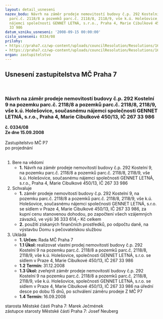 ```yaml
---
layout: detail_usneseni
nazev_bodu: Návrh na záměr prodeje nemovitostí budovy č.p. 292 Kostelní 9 na pozemku
  parc.č. 2118/8 a pozemků parc.č. 2118/8, 2118/9, vše k.ú. Holešovice, současnému
  nájemci společnosti GENNET LETNÁ, s.r.o., Praha 4, Marie Cibulkové 450/13, IČ 267
  33 986
datum_vzniku_usneseni: '2008-09-15 00:00:00'
cislo_usneseni: 0334/08
prilohy:
- https://praha7.cz/wp-content/uploads/councilResolution/Resolutions/16079/4-08-0946r.doc
- https://praha7.cz/wp-content/uploads/councilResolution/Resolutions/16079/4-08-skmbt_60008090210580.tif
organ: zastupitelstvo
---
```

<div id="ucUsn_pList" class="usn">
	<span><h2>Usnesení zastupitelstva MČ Praha 7 </h2>
<br></span><div class="standBody">
<span><h3>Návrh na záměr prodeje nemovitostí budovy č.p. 292 Kostelní 9 na pozemku parc.č. 2118/8 a pozemků parc.č. 2118/8, 2118/9, vše k.ú. Holešovice, současnému nájemci společnosti GENNET LETNÁ, s.r.o., Praha 4, Marie Cibulkové 450/13, IČ 267 33 986</h3></span><div class="center">
		<strong>č. 0334/08</strong><br>
	</div>
<div class="center">
		<strong>Ze dne 15.09.2008</strong><br><br>
	</div>Zastupitelstvo MČ P7<br> po projednání<br><br><ol>
<li>Bere na vědomí<ul><li>
<strong>1.</strong> Návrh na záměr prodeje nemovitostí budovy č.p. 292 Kostelní 9, na pozemku parc.č. 2118/8 a pozemků parc.č. 2118/8, 2118/9, vše k.ú. Holešovice, současnému nájemci společnosti GENNET LETNÁ, s.r.o., Praha 4, Marie Cibulkové 450/13, IČ 267 33 986   </li></ul>
</li>
<li>Schvaluje<ul>
<li>
<strong>1.</strong> záměr prodeje nemovitostí budovy č.p. 292 Kostelní 9, na pozemku parc.č. 2118/8 a pozemků parc.č. 2118/8, 2118/9, vše k.ú. Holešovice, současnému nájemci společnosti GENNET LETNÁ, s.r.o. se sídlem v Praze 4, Marie Cibulkové 450/13, IČ 267 33 986, za kupní cenu stanovenou dohodou, po započtení všech vzájemných závazků, ve výši 36 333 614,- Kč celkem</li>
<li>
<strong>2.</strong> použití získaných finančních prostředků,  po odpočtu daně, na výstavbu Domu s pečovatelskou službou   </li>
</ul>
</li>
<li>Ukládá<ul>
<li>
<strong>1. Určen: </strong>Rada MČ Praha 7</li>
<li>
<strong>1.1 Úkol: </strong>realizovat vlastní prodej nemovitostí budovy č.p. 292 Kostelní 9 na pozemku parc.č. 2118/8 a pozemků parc.č. 2118/8, 2118/9, vše k.ú. Holešovice, společnosti GENNET LETNÁ, s.r.o. se sídlem v Praze 4, Marie Cibulkové 450/13, IČ 267 33 986</li>
<li>
<strong>1.2 Termín: </strong>31.12.2008</li>
<li>
<strong>1.3 Úkol: </strong>zveřejnit záměr prodeje nemovitostí budovy č.p. 292 Kostelní 9 na pozemku parc.č. 2118/8 a pozemků parc.č. 2118/8, 2118/9, vše k.ú. Holešovice, společnosti GENNET LETNÁ, s.r.o. se sídlem v Praze 4, Marie Cibulkové 450/13, IČ 267 33 986 na úřední desce po dobu 15 dnů, po schválení záměru prodeje Z MČ P7 </li>
<li>
<strong>1.4 Termín: </strong>16.09.2008</li>
</ul>
</li>
</ol>starosta Městské části Praha 7: Marek Ječmének<br>zástupce starosty Městské části Praha 7: Josef Neuberg
</div>
</div>
